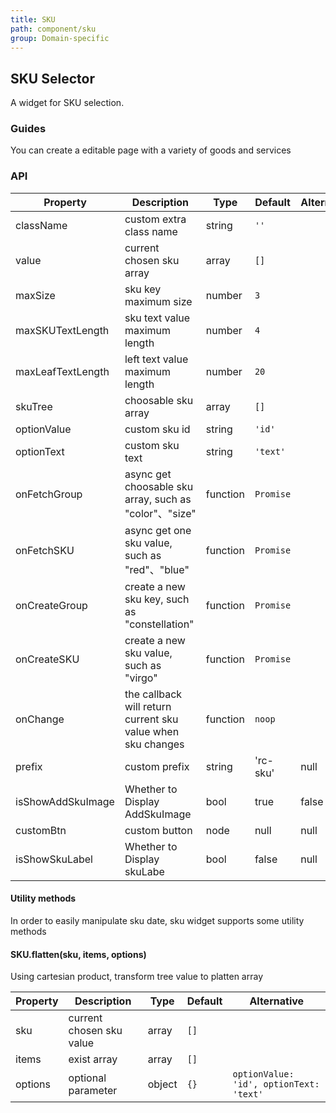 ```yaml
---
title: SKU
path: component/sku
group: Domain-specific
---
```


## SKU Selector

A widget for SKU selection.

### Guides

You can create a editable page with a variety of goods and services


### API

| Property | Description | Type | Default | Alternative |
|------|------|------|--------|--------|
| className | custom extra class name | string | `''` |  |
| value | current chosen sku array | array | `[]` |  |
| maxSize | sku key maximum size | number | `3` |  |
| maxSKUTextLength | sku text value maximum length | number | `4` |  |
| maxLeafTextLength | left text value maximum length | number | `20` |  |
| skuTree | choosable sku array | array | `[]` |  |
| optionValue | custom sku id  | string | `'id'` |  |
| optionText | custom sku text | string | `'text'` |  |
| onFetchGroup | async get choosable sku array, such as "color"、"size" | function | `Promise` |  |
| onFetchSKU | async get one sku value, such as "red"、"blue" | function | `Promise` |  |
| onCreateGroup | create a new sku key, such as "constellation" | function | `Promise` |  |
| onCreateSKU | create a new sku value, such as "virgo"  | function | `Promise` |  |
| onChange | the callback will return current sku value when sku changes | function | `noop` |  |
| prefix | custom prefix | string | 'rc-sku' | null |
| isShowAddSkuImage | Whether to Display AddSkuImage | bool | true | false |
| customBtn | custom button | node | null | null |
| isShowSkuLabel | Whether to Display  skuLabe  | bool | false | null |

#### Utility methods

In order to easily manipulate sku date, sku widget supports some utility methods

#### SKU.flatten(sku, items, options)

Using cartesian product, transform tree value to platten array

| Property | Description | Type | Default | Alternative |
|------|------|------|--------|--------|
| sku | current chosen sku value | array | `[]` |  |
| items | exist array | array | `[]` |  |
| options | optional parameter | object | `{}` | `optionValue: 'id', optionText: 'text'` |

